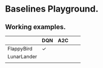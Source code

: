 # Baselines Playground.

## Working examples.

|             | DQN | A2C |   |   |
|-------------|-----|-----|---|---|
| FlappyBird  | ✓   |     |   |   |
| LunarLander |     |     |   |   |
|             |     |     |   |   |
